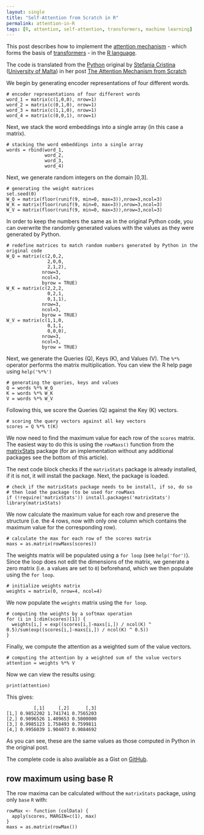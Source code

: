 ```yaml
---
layout: single
title: "Self-Attention from Scratch in R"
permalink: attention-in-R 
tags: [R, attention, self-attention, transformers, machine learning]
---
```


This post describes how to implement the [attention mechanism](https://en.m.wikipedia.org/wiki/Attention_(machine_learning)) - which forms the basis of [transformers](https://en.m.wikipedia.org/wiki/Transformer_(machine_learning_model)) - in the [R language](https://en.m.wikipedia.org/wiki/R_(programming_language)).

The code is translated from the [Python](https://www.python.org/) original by [Stefania Cristina](https://scholar.google.com/citations?user=ncHZ0mwAAAAJ&hl=en) ([University of Malta](https://www.um.edu.mt/profile/stefaniacristina)) in her post [The Attention Mechanism from Scratch](https://machinelearningmastery.com/the-attention-mechanism-from-scratch/)

We begin by generating encoder representations of four different words.

```
# encoder representations of four different words
word_1 = matrix(c(1,0,0), nrow=1)
word_2 = matrix(c(0,1,0), nrow=1)
word_3 = matrix(c(1,1,0), nrow=1)
word_4 = matrix(c(0,0,1), nrow=1)
```

Next, we stack the word embeddings into a single array (in this case a matrix).
```
# stacking the word embeddings into a single array
words = rbind(word_1,
              word_2,
              word_3,
              word_4)
```

Next, we generate random integers on the domain [0,3].
```
# generating the weight matrices
set.seed(0)
W_Q = matrix(floor(runif(9, min=0, max=3)),nrow=3,ncol=3)
W_K = matrix(floor(runif(9, min=0, max=3)),nrow=3,ncol=3)
W_V = matrix(floor(runif(9, min=0, max=3)),nrow=3,ncol=3)
```

In order to keep the numbers the same as in the original Python code, you can overwrite the randomly generated values with the values as they were generated by Python.
```
# redefine matrices to match random numbers generated by Python in the original code
W_Q = matrix(c(2,0,2,
               2,0,0,
               2,1,2),
             nrow=3,
             ncol=3,
             byrow = TRUE)
W_K = matrix(c(2,2,2,
               0,2,1,
               0,1,1),
             nrow=3,
             ncol=3,
             byrow = TRUE)
W_V = matrix(c(1,1,0,
               0,1,1,
               0,0,0),
             nrow=3,
             ncol=3,
             byrow = TRUE)
```

Next, we generate the Queries (Q), Keys (K), and Values (V). The `%*%` operator performs the matrix multiplication. You can view the R help page using `help('%*%')`
```
# generating the queries, keys and values
Q = words %*% W_Q
K = words %*% W_K
V = words %*% W_V
```

Following this, we score the Queries (Q) against the Key (K) vectors.
```
# scoring the query vectors against all key vectors
scores = Q %*% t(K)
```

We now need to find the maximum value for each row of the `scores` matrix. The easiest way to do this is using the `rowMaxs()` function from the [matrixStats](https://cran.r-project.org/package=matrixStats) package (for an implementation without any additional packages see the bottom of this article).

The next code block checks if the `matrixStats` package is already installed, if it is not, it will install the package. Next, the package is loaded.
```
# check if the matrixStats package needs to be install, if so, do so
# then load the package (to be used for rowMaxs
if (!require('matrixStats')) install.packages('matrixStats')
library(matrixStats)
```

We now calculate the maximum value for each row and preserve the structure (i.e. the 4 rows, now with only one column which contains the maximum value for the corresponding row).
```
# calculate the max for each row of the scores matrix
maxs = as.matrix(rowMaxs(scores))
```

The weights matrix will be populated using a `for loop` (see `help('for')`). Since the loop does not edit the dimensions of the matrix, we generate a zero matrix (i.e. a values are set to `0`) beforehand, which we then populate using the `for loop`.
```
# initialize weights matrix
weights = matrix(0, nrow=4, ncol=4)
```

We now populate the `weights` matrix using the `for loop`.
```
# computing the weights by a softmax operation
for (i in 1:dim(scores)[1]) {
  weights[i,] = exp((scores[i,]-maxs[i,]) / ncol(K) ^ 0.5)/sum(exp((scores[i,]-maxs[i,]) / ncol(K) ^ 0.5))
}
```

Finally, we compute the attention as a weighted sum of the value vectors.
```
# computing the attention by a weighted sum of the value vectors
attention = weights %*% V
```

Now we can view the results using:
```
print(attention)
```

This gives:
```
          [,1]     [,2]      [,3]
[1,] 0.9852202 1.741741 0.7565203
[2,] 0.9096526 1.409653 0.5000000
[3,] 0.9985123 1.758493 0.7599811
[4,] 0.9956039 1.904073 0.9084692
```

As you can see, these are the same values as those computed in Python in the original post. 

The complete code is also available as a Gist on [GitHub](https://gist.github.com/bquast/169c42090e4337c5f4023ac46ce694f2).

## row maximum using base R
The row maxima can be calculated without the `matrixStats` package, using only `base` `R` with:
```
rowMax <- function (colData) {	
  apply(scores, MARGIN=c(1), max)	
}	
maxs = as.matrix(rowMax())
```

